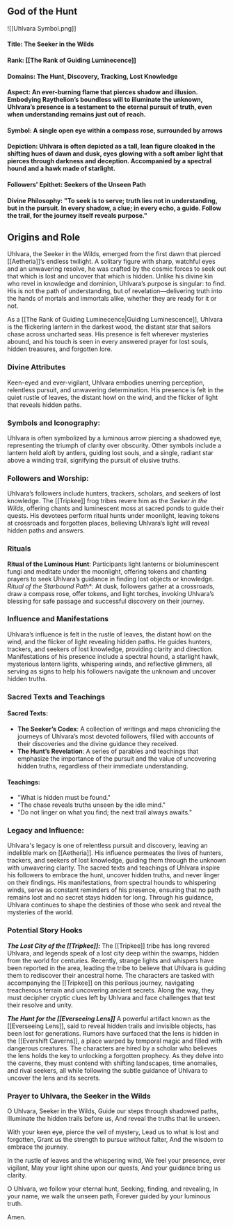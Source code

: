 ## God of the Hunt
![[Uhlvara Symbol.png]]

#### **Title**: The Seeker in the Wilds
#### **Rank**: [[The Rank of Guiding Luminecence]]
#### **Domains**: The Hunt, Discovery, Tracking, Lost Knowledge
#### **Aspect**: An ever-burning flame that pierces shadow and illusion. Embodying Raythelion’s boundless will to illuminate the unknown, Uhlvara’s presence is a testament to the eternal pursuit of truth, even when understanding remains just out of reach.
#### **Symbol**: A single open eye within a compass rose, surrounded by arrows  
#### **Depiction**: Uhlvara is often depicted as a tall, lean figure cloaked in the shifting hues of dawn and dusk, eyes glowing with a soft amber light that pierces through darkness and deception. Accompanied by a spectral hound and a hawk made of starlight.
#### **Followers' Epithet**:  Seekers of the Unseen Path
#### **Divine Philosophy**:  "To seek is to serve; truth lies not in understanding, but in the pursuit. In every shadow, a clue; in every echo, a guide. Follow the trail, for the journey itself reveals purpose."

## Origins and Role
Uhlvara, the Seeker in the Wilds, emerged from the first dawn that pierced [[Aetheria]]’s endless twilight. A solitary figure with sharp, watchful eyes and an unwavering resolve, he was crafted by the cosmic forces to seek out that which is lost and uncover that which is hidden. Unlike his divine kin who revel in knowledge and dominion, Uhlvara’s purpose is singular: to find. His is not the path of understanding, but of revelation—delivering truth into the hands of mortals and immortals alike, whether they are ready for it or not.

As a [[The Rank of Guiding Luminecence|Guiding Luminescence]], Uhlvara is the flickering lantern in the darkest wood, the distant star that sailors chase across uncharted seas. His presence is felt wherever mysteries abound, and his touch is seen in every answered prayer for lost souls, hidden treasures, and forgotten lore.

### Divine Attributes
Keen-eyed and ever-vigilant, Uhlvara embodies unerring perception, relentless pursuit, and unwavering determination. His presence is felt in the quiet rustle of leaves, the distant howl on the wind, and the flicker of light that reveals hidden paths.

### **Symbols and Iconography**: 
Uhlvara is often symbolized by a luminous arrow piercing a shadowed eye, representing the triumph of clarity over obscurity. Other symbols include a lantern held aloft by antlers, guiding lost souls, and a single, radiant star above a winding trail, signifying the pursuit of elusive truths.

### **Followers and Worship**: 
Uhlvara’s followers include hunters, trackers, scholars, and seekers of lost knowledge. The [[Tripkee]] frog tribes revere him as the *Seeker in the Wilds*, offering chants and luminescent moss at sacred ponds to guide their quests. His devotees perform ritual hunts under moonlight, leaving tokens at crossroads and forgotten places, believing Uhlvara’s light will reveal hidden paths and answers.

### Rituals
 **Ritual of the Luminous Hunt**: Participants light lanterns or bioluminescent fungi and meditate under the moonlight, offering tokens and chanting prayers to seek Uhlvara’s guidance in finding lost objects or knowledge.
*Ritual of the Starbound Path**: At dusk, followers gather at a crossroads, draw a compass rose, offer tokens, and light torches, invoking Uhlvara’s blessing for safe passage and successful discovery on their journey.

### Influence and Manifestations
Uhlvara’s influence is felt in the rustle of leaves, the distant howl on the wind, and the flicker of light revealing hidden paths. He guides hunters, trackers, and seekers of lost knowledge, providing clarity and direction. Manifestations of his presence include a spectral hound, a starlight hawk, mysterious lantern lights, whispering winds, and reflective glimmers, all serving as signs to help his followers navigate the unknown and uncover hidden truths.

### **Sacred Texts and Teachings**
  
#### **Sacred Texts**:
- **The Seeker’s Codex**: A collection of writings and maps chronicling the journeys of Uhlvara’s most devoted followers, filled with accounts of their discoveries and the divine guidance they received.
- **The Hunt’s Revelation**: A series of parables and teachings that emphasize the importance of the pursuit and the value of uncovering hidden truths, regardless of their immediate understanding.

#### **Teachings**:
- "What is hidden must be found."
- "The chase reveals truths unseen by the idle mind."
- "Do not linger on what you find; the next trail always awaits."

### Legacy and Influence:
Uhlvara's legacy is one of relentless pursuit and discovery, leaving an indelible mark on [[Aetheria]]. His influence permeates the lives of hunters, trackers, and seekers of lost knowledge, guiding them through the unknown with unwavering clarity. The sacred texts and teachings of Uhlvara inspire his followers to embrace the hunt, uncover hidden truths, and never linger on their findings. His manifestations, from spectral hounds to whispering winds, serve as constant reminders of his presence, ensuring that no path remains lost and no secret stays hidden for long. Through his guidance, Uhlvara continues to shape the destinies of those who seek and reveal the mysteries of the world.

### Potential Story Hooks
***The Lost City of the [[Tripkee]]:*** The [[Tripkee]] tribe has long revered Uhlvara, and legends speak of a lost city deep within the swamps, hidden from the world for centuries. Recently, strange lights and whispers have been reported in the area, leading the tribe to believe that Uhlvara is guiding them to rediscover their ancestral home. The characters are tasked with accompanying the [[Tripkee]] on this perilous journey, navigating treacherous terrain and uncovering ancient secrets. Along the way, they must decipher cryptic clues left by Uhlvara and face challenges that test their resolve and unity. 

***The Hunt for the [[Everseeing Lens]]*** A powerful artifact known as the [[Everseeing Lens]], said to reveal hidden trails and invisible objects, has been lost for generations. Rumors have surfaced that the lens is hidden in the [[Evershift Caverns]], a place warped by temporal magic and filled with dangerous creatures. The characters are hired by a scholar who believes the lens holds the key to unlocking a forgotten prophecy. As they delve into the caverns, they must contend with shifting landscapes, time anomalies, and rival seekers, all while following the subtle guidance of Uhlvara to uncover the lens and its secrets.

### **Prayer to Uhlvara, the Seeker in the Wilds**

O Uhlvara, Seeker in the Wilds, 
Guide our steps through shadowed paths, 
Illuminate the hidden trails before us, 
And reveal the truths that lie unseen. 

With your keen eye, pierce the veil of mystery, 
Lead us to what is lost and forgotten, 
Grant us the strength to pursue without falter, 
And the wisdom to embrace the journey. 

In the rustle of leaves and the whispering wind, 
We feel your presence, ever vigilant, 
May your light shine upon our quests, 
And your guidance bring us clarity. 

O Uhlvara, we follow your eternal hunt, 
Seeking, finding, and revealing, 
In your name, we walk the unseen path, 
Forever guided by your luminous truth. 

Amen.